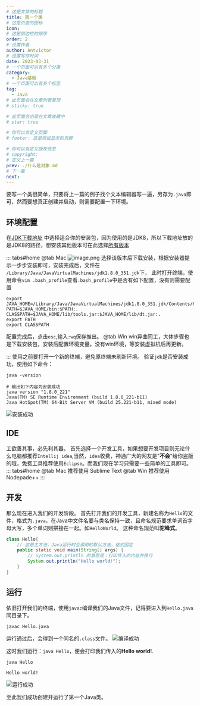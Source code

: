 ```yaml
---
# 这是文章的标题
title: 第一个类
# 这是页面的图标
icon: 
# 这是侧边栏的顺序
order: 2
# 设置作者
author: Antvictor
# 设置写作时间
date: 2023-03-31
# 一个页面可以有多个分类
category:
  - Java基础
# 一个页面可以有多个标签
tag:
  - Java
# 此页面会在文章列表置顶
# sticky: true

# 此页面会出现在文章收藏中
# star: true

# 你可以自定义页脚
# footer: 这是测试显示的页脚

# 你可以自定义版权信息
# copyright: 
# 定义上一篇
prev: ./什么是对象.md
# 下一篇
next:
---
```

要写一个类很简单，只要将上一篇的例子找个文本编辑器写一遍，另存为`.java`即可，然而要想真正创建并启动，则需要配置一下环境。
## 环境配置
在[JDK下载地址](https://www.oracle.com/cn/java/technologies/javase/javase8u211-later-archive-downloads.html) 中选择适合你的安装包，因为使用的是JDK8，所以下载地址放的是JDK8的路径，想安装其他版本可在此选择[所有版本](https://www.oracle.com/cn/java/technologies/downloads/archive/)

::: tabs#home
@tab Mac
![image.png](https://img.exceedy.top/img/20230331093134.png)
选择该版本后下载安装，根据安装器提示一步步安装即可，安装完成后，文件在
`/Library/Java/JavaVirtualMachines/jdk1.8.0_351.jdk`下，
此时打开终端，使用命令`vim .bash_profile`查看`.bash_profile`中是否有如下配置，没有则需要配置
```shell
export JAVA_HOME=/Library/Java/JavaVirtualMachines/jdk1.8.0_351.jdk/Contents/Home
PATH=$JAVA_HOME/bin:$PATH:.
CLASSPATH=$JAVA_HOME/lib/tools.jar:$JAVA_HOME/lib/dt.jar:.
export PATH
export CLASSPATH
```
配置完成后，点击`esc`,输入`:wq`保存推出。
@tab Win
win异曲同工，大体步骤也是下载安装包，安装后配置环境变量。没有win环境，等安装虚拟机后再更新。

:::
使用之前要打开一个新的终端，避免原终端未刷新环境。
验证`jdk`是否安装成功，使用如下命令：
```shell
java -version

# 输出如下内容为安装成功
java version "1.8.0_221"
Java(TM) SE Runtime Environment (build 1.8.0_221-b11)
Java HotSpot(TM) 64-Bit Server VM (build 25.221-b11, mixed mode)
```

![安装成功](https://img.exceedy.top/img/20230331102000.png)

## IDE
工欲善其事，必先利其器。
首先选择一个开发工具，如果想要开发项目则无论什么电脑都推荐`Intellij idea`,当然，`idea`收费，神通广大的网友是"**不会**"给你盗版的哦，免费工具推荐使用`Eclipse`。而我们现在学习只需要一些简单的工具即可。
::: tabs#home
@tab Mac
推荐使用 Sublime Text
@tab Win
推荐使用 Nodepade++
:::

## 开发
那么现在进入我们的开发阶段。
首先打开我们的开发工具，新建名称为`Hello`的文件，格式为`.java`，在Java中文件名要与类名保持一致，且命名规范要求单词首字母大写，多个单词则拼接在一起。如`HelloWorld`。 这种命名规范叫**驼峰式**。
```java
class Hello{
	// 这是主方法，Java运行时会调用的默认方法，格式固定
	public static void main(String[] args) {
		// System.out.println 的意思是：打印传入的内容并换行
		System.out.println("Hello world!");
	}
}
```
## 运行
依旧打开我们的终端，使用`javac`编译我们的Java文件，记得要进入到`Hello.java`同目录下。
```shell
javac Hello.java
```
运行通过后，会得到一个同名的`.class`文件。
![编译成功](https://img.exceedy.top/img/20230331102908.png)

这时我们运行：`java Hello`，便会打印我们传入的**Hello world!**.
```shell
java Hello

Hello world!
```

![运行成功](https://img.exceedy.top/img/20230331103021.png)

至此我们成功创建并运行了第一个Java类。